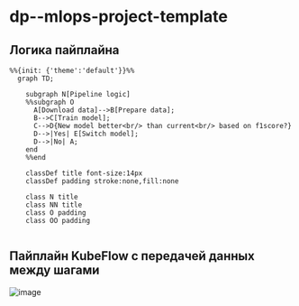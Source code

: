 # dp--mlops-project-template

## Логика пайплайна
```mermaid
%%{init: {'theme':'default'}}%%
  graph TD;
      
    subgraph N[Pipeline logic]
    %%subgraph O
      A[Download data]-->B[Prepare data];
      B-->C[Train model];
      C-->D{New model better<br/> than current<br/> based on f1score?}
      D-->|Yes| E[Switch model];
      D-->|No| A;
    end
    %%end
    
    classDef title font-size:14px
    classDef padding stroke:none,fill:none

    class N title
    class NN title
    class O padding
    class OO padding
    
```

## Пайплайн KubeFlow с передачей данных между шагами
![image](https://github.lmru.tech/storage/user/309/files/b0643cd4-8d6e-4039-93f6-8c6669b9acc1)
